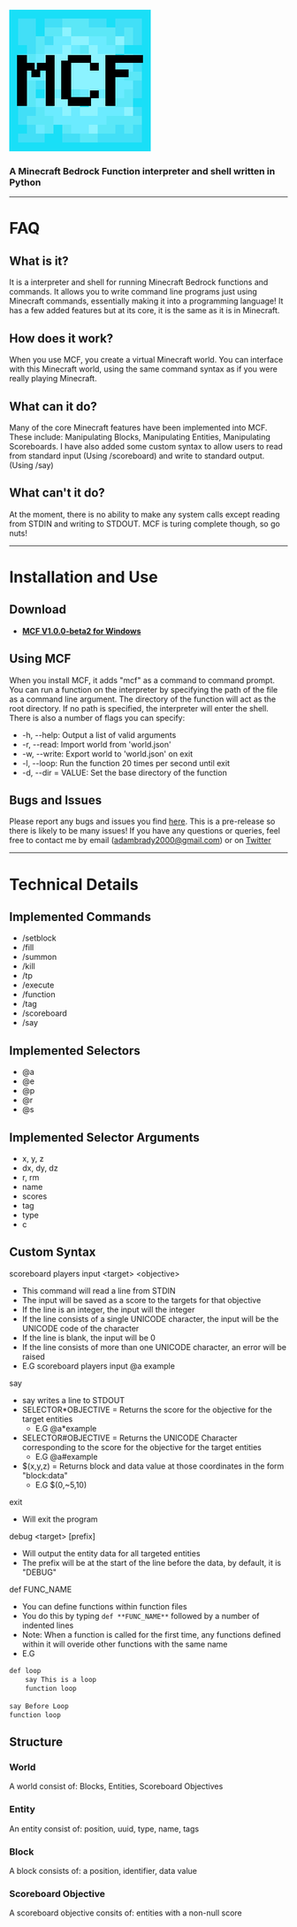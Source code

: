 ![Logo](icon.png "Logo")
### A Minecraft Bedrock Function interpreter and shell written in Python
***
# FAQ
## What is it?
It is a interpreter and shell for running Minecraft Bedrock functions and commands. It allows you to write command line programs just using Minecraft commands, essentially making it into a programming language! It has a few added features but at its core, it is the same as it is in Minecraft.

## How does it work?
When you use MCF, you create a virtual Minecraft world. You can interface with this Minecraft world, using the same command syntax as if you were really playing Minecraft.

## What can it do?
Many of the core Minecraft features have been implemented into MCF. These include: Manipulating Blocks, Manipulating Entities, Manipulating Scoreboards. I have also added some custom syntax to allow users to read from standard input (Using /scoreboard) and write to standard output. (Using /say)

## What can't it do?
At the moment, there is no ability to make any system calls except reading from STDIN and writing to STDOUT. MCF is turing complete though, so go nuts!
***
# Installation and Use
## Download 
- **[MCF V1.0.0-beta2 for Windows](https://github.com/byAdam/MCF/releases/tag/V1.0.0-beta2)**

## Using MCF
When you install MCF, it adds "mcf" as a command to command prompt. 
You can run a function on the interpreter by specifying the path of the file as a command line argument. The directory of the function will act as the root directory. If no path is specified, the interpreter will enter the shell.
There is also a number of flags you can specify:
- -h, --help: Output a list of valid arguments
- -r, --read: Import world from 'world.json'
- -w, --write: Export world to 'world.json' on exit
- -l, --loop: Run the function 20 times per second until exit
- -d, --dir = VALUE: Set the base directory of the function

## Bugs and Issues
Please report any bugs and issues you find [here](https://github.com/byAdam/MCF/issues). This is a pre-release so there is likely to be many issues! If you have any questions or queries, feel free to contact me by email (adambrady2000@gmail.com) or on [Twitter](https://twitter.com/byAdam_Net)
***
# Technical Details

## Implemented Commands
- /setblock
- /fill
- /summon 
- /kill
- /tp
- /execute
- /function
- /tag
- /scoreboard
- /say

## Implemented Selectors
- @a
- @e
- @p
- @r
- @s

## Implemented Selector Arguments
 - x, y, z
 - dx, dy, dz
 - r, rm
 - name
 - scores
 - tag
 - type
 - c

## Custom Syntax
scoreboard players input \<target> \<objective>
- This command will read a line from STDIN
- The input will be saved as a score to the targets for that objective
- If the line is an integer, the input will the integer
- If the line consists of a single UNICODE character, the input will be the UNICODE code of the character
- If the line is blank, the input will be 0
- If the line consists of more than one UNICODE character, an error will be raised
- E.G scoreboard players input @a example

say
- say writes a line to STDOUT
- SELECTOR\*OBJECTIVE = Returns the score for the objective for the target entities
  - E.G @a\*example
- SELECTOR#OBJECTIVE = Returns the UNICODE Character corresponding to the score for the objective for the target entities
  - E.G @a#example
- $(x,y,z) = Returns block and data value at those coordinates in the form "block:data"
  - E.G $(0,~5,10)

exit
- Will exit the program

debug \<target> \[prefix]
- Will output the entity data for all targeted entities
- The prefix will be at the start of the line before the data, by default, it is "DEBUG"

def FUNC_NAME
- You can define functions within function files
- You do this by typing `def **FUNC_NAME**` followed by a number of indented lines
- Note: When a function is called for the first time, any functions defined within it will overide other functions with the same name
- E.G
```
def loop
    say This is a loop
    function loop

say Before Loop
function loop
```

## Structure
### World
A world consist of: Blocks, Entities, Scoreboard Objectives
### Entity
An entity consist of: position, uuid, type, name, tags
### Block
A block consists of: a position, identifier, data value
### Scoreboard Objective
A scoreboard objective consits of: entities with a non-null score
